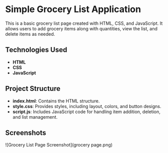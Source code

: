 # Simple Grocery List Application

This is a basic grocery list page created with HTML, CSS, and JavaScript. It allows users to add grocery items along with quantities, view the list, and delete items as needed.

## Technologies Used

- **HTML**
- **CSS**
- **JavaScript**

## Project Structure

- **index.html**: Contains the HTML structure.
- **style.css**: Provides styles, including layout, colors, and button designs.
- **script.js**: Includes JavaScript code for handling item addition, deletion, and list management.

## Screenshots

![Grocery List Page Screenshot](grocery page.png)

